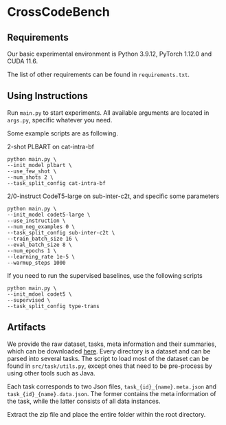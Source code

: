 # CrossCodeBench

## Requirements

Our basic experimental environment is Python 3.9.12, PyTorch 1.12.0 and CUDA 11.6.

The list of other requirements can be found in `requirements.txt`.

## Using Instructions

Run `main.py` to start experiments. All available arguments are located in `args.py`, specific whatever you need.

Some example scripts are as following.


2-shot PLBART on cat-intra-bf
```shell
python main.py \
--init_model plbart \
--use_few_shot \
--num_shots 2 \
--task_split_config cat-intra-bf
```

2/0-instruct CodeT5-large on sub-inter-c2t, and specific some parameters
```shell
python main.py \
--init_model codet5-large \
--use_instruction \
--num_neg_examples 0 \
--task_split_config sub-inter-c2t \
--train_batch_size 16 \
--eval_batch_size 8 \
--num_epochs 1 \
--learning_rate 1e-5 \
--warmup_steps 1000
```

If you need to run the supervised baselines, use the following scripts
```shell
python main.py \
--init_mdoel codet5 \
--supervised \
--task_split_config type-trans
```

## Artifacts

We provide the raw dataset, tasks, meta information and their summaries, which can be downloaded [here](https://doi.org/10.5281/zenodo.7321934).
Every directory is a dataset and can be parsed into several tasks.
The script to load most of the dataset can be found in `src/task/utils.py`, except ones that need to be pre-process by using other tools such as Java.

Each task corresponds to two Json files, `task_{id}_{name}.meta.json` and `task_{id}_{name}.data.json`.
The former contains the meta information of the task, while the latter consists of all data instances.

Extract the zip file and place the entire folder within the root directory.
